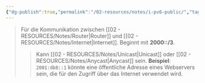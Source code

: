 ```yaml
---
{"dg-publish":true,"permalink":"/02-resources/notes/i-pv6-public/","tags":["informatik/netzwerk/ip/ipv6"],"noteIcon":"","updated":"2025-10-29T12:59:07.008+01:00"}
---
```


>Für die Kommunikation zwischen [[02 - RESOURCES/Notes/Router\|Router]] und [[02 - RESOURCES/Notes/Internet\|Internet]]. Beginnt mit **2000::/3**.
>> Kann [[02 - RESOURCES/Notes/Unicast\|Unicast]] oder [[02 - RESOURCES/Notes/Anycast\|Anycast]] sein. **Beispiel**: `2001:db8::1` könnte eine öffentliche Adresse eines Webservers sein, die für den Zugriff über das Internet verwendet wird.
